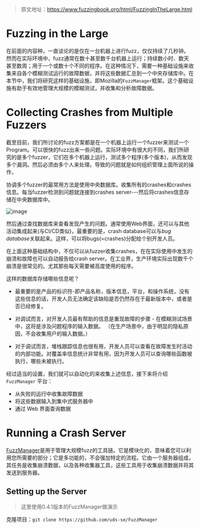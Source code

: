 >原文地址：https://www.fuzzingbook.org/html/FuzzingInTheLarge.html

# Fuzzing in the Large

在前面的内容种，一直谈论的是仅在一台机器上进行fuzz，仅仅持续了几秒钟。然而在实际环境中，fuzz通常在数十甚至数千台机器上运行；持续数小时、数天甚至数周；用于一个或数十个不同的程序。在这种情况下，需要一种基础设施来收集来自各个模糊测试运行的故障数据，并将这些数据汇总到一个中央存储库中。在本节中，我们将研究这样的基础设施，即Mozilla的`FuzzManager`框架。这个基础设施有助于有效地管理大规模的模糊测试，并收集和分析故障数据。

# Collecting Crashes from Multiple Fuzzers

截至目前，我们所讨论的fuzz方案都是在一个机器上运行一个fuzzer来测试一个Program。可以很快的fuzz出来一些问题。实际环境中有很大的不同，我们所研究的是多个fuzzer，它们在多个机器上运行，测试多个程序(多个版本)，从而发现多个漏洞。然后必须由多个人来处理。导致的问题就是如何组织管理上面所说的操作，

协调多个fuzzer的最常用方法是使用中央数据库。收集所有的crashes和crashes信息。每当fuzzer检测到问题就连接到crashes server---然后将crashes信息存储在中央数据库中。

![image](https://github.com/kksaert/fuzzingbook/assets/83335903/130870b8-5bae-4899-acff-839a6fca7522)

然后通过查找数据库来查看发现产生的问题。通常使用Web界面，还可以与其他活动集成起来(与CI/CD类似)，最重要的是，crash database可以与*bug database*关联起来。这样，可以将bugs(=crashes)分配给个别开发人员。

在上面这种基础结构中，不仅可以从fuzzer收集crashes，在在实际使用中发生的崩溃和故障也可以自动报告给crash server。在工业界，生产环境实际出现数千个崩溃是很常见的。尤其那些每天需要被高度使用的程序。

这样的数据库存储哪些信息呢？

- 最重要的是产品的标识符-即产品名称，版本信息，平台，和操作系统，没有这些信息的话，开发人员无法确定该缺陷是否仍然存在于最新版本中，或者是否已经修复。

- 对调试而言，对开发人员最有帮助的信息是重现故障的步骤 - 在模糊测试场景中，这将是涉及问题程序的输入数据。 （在生产场景中，由于明显的隐私原因，不会收集用户的输入数据。）

- 对于调试而言，堆栈跟踪信息也很有用，开发人员可以查看在故障发生时活动的内部功能。对覆盖率信息统计非常有用，因为开发人员可以查询哪些函数被执行，哪些未被执行。

  

经过适当的设置，我们就可以自动化的来收集上述信息，接下来将介绍`FuzzManager` 平台：

- 从失败的运行中收集故障数据
- 将这些数据输入到集中式服务器中
- 通过 Web 界面查询数据

# Running a Crash Server

[FuzzManager](https://github.com/MozillaSecurity/FuzzManager)是用于管理大规模fuzz的工具链。它是模块化的，意味着您可以利用您所需要的部分；它是多功能的，不会强加特定的流程。它由一个服务器组成，其任务是收集崩溃数据，以及各种收集器工具，这些工具用于收集崩溃数据并将其发送到服务器。

## Setting up the Server

> 这里使用0.4.1版本的FuzzManager做演示

克隆项目：`git clone https://github.com/uds-se/FuzzManager`

